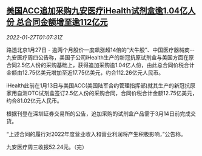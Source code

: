 <!--1643247063000-->
[美国ACC追加采购九安医疗iHealth试剂盒逾1.04亿人份 总合同金额增至逾112亿元](https://cn.reuters.com/article/andon-health-acc-deal-0127-thur-idCNKBS2K1037)
------

<div><i>2022-01-27T01:07:31Z</i></div><p>路透北京1月27日 - 逾两个月股价一度飙涨超14倍的“大牛股”、中国医疗器械商--九安医疗周四公告称，美国子公司iHealth生产的新冠抗原试剂盒与美国方面在原合同2.5亿人份的采购基础上，获得追加采购逾1.04亿人份，由此总合同价税合计金额由12.75亿美元增加至近17.75亿美元，约合112.26亿元人民币。</p><p>iHealth此前在1月13日与美国ACC(美国陆军合约管理指挥部)就其生产的新冠抗原家用自测OTC试剂盒签订2.5亿人份的采购合同，合同价税合计金额12.75亿美元，约合81.02亿元人民币。</p><p>根据刊登在深圳证券交易所的公告，追加采购的试剂盒产品需于3月14日前完成交货。</p><p>“上述合同的履行对2022年度营业收入和营业利润将产生积极影响，”公告称。</p><p>九安医疗周三收报52.24元。（完）</p>
